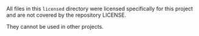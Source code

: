 All files in this `licensed` directory were licensed specifically for this project and are not covered by the repository LICENSE. 

They cannot be used in other projects.

